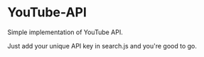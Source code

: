 YouTube-API
===========

Simple implementation of YouTube API.

Just add your unique API key in search.js and you're good to go.
